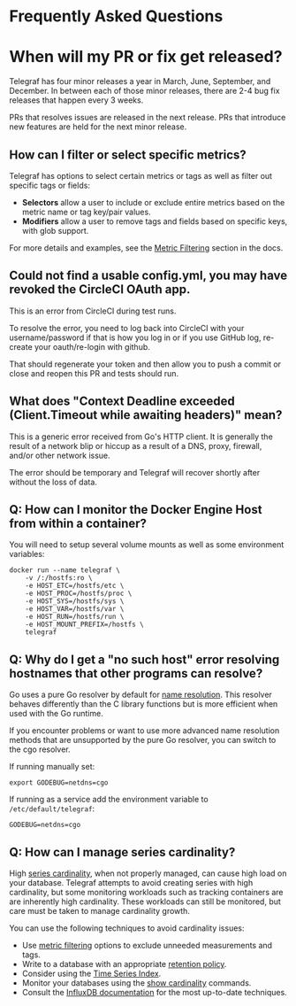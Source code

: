 # Frequently Asked Questions

# When will my PR or fix get released?

Telegraf has four minor releases a year in March, June, September, and
December. In between each of those minor releases, there are 2-4 bug fix
releases that happen every 3 weeks.

PRs that resolves issues are released in the next release. PRs that introduce
new features are held for the next minor release.

## How can I filter or select specific metrics?

Telegraf has options to select certain metrics or tags as well as filter out
specific tags or fields:

* **Selectors** allow a user to include or exclude entire metrics based on the
  metric name or tag key/pair values.
* **Modifiers** allow a user to remove tags and fields based on specific keys,
  with glob support.

For more details and examples, see the [Metric Filtering][Metric Filtering]
section in the docs.

[Metric Filtering]: https://github.com/influxdata/telegraf/blob/master/docs/CONFIGURATION.md#metric-filtering

## Could not find a usable config.yml, you may have revoked the CircleCI OAuth app.

This is an error from CircleCI during test runs.

To resolve the error, you need to log back into CircleCI with your
username/password if that is how you log in or if you use GitHub log, re-create
your oauth/re-login with github.

That should regenerate your token and then allow you to push a commit or close
and reopen this PR and tests should run.

## What does "Context Deadline exceeded (Client.Timeout while awaiting headers)" mean?

This is a generic error received from Go's HTTP client. It is generally the
result of a network blip or hiccup as a result of a DNS, proxy, firewall,
and/or other network issue.

The error should be temporary and Telegraf will recover shortly after without
the loss of data.

## Q: How can I monitor the Docker Engine Host from within a container?

You will need to setup several volume mounts as well as some environment
variables:

```shell
docker run --name telegraf \
    -v /:/hostfs:ro \
    -e HOST_ETC=/hostfs/etc \
    -e HOST_PROC=/hostfs/proc \
    -e HOST_SYS=/hostfs/sys \
    -e HOST_VAR=/hostfs/var \
    -e HOST_RUN=/hostfs/run \
    -e HOST_MOUNT_PREFIX=/hostfs \
    telegraf
```

## Q: Why do I get a "no such host" error resolving hostnames that other programs can resolve?

Go uses a pure Go resolver by default for [name resolution](https://golang.org/pkg/net/#hdr-Name_Resolution).
This resolver behaves differently than the C library functions but is more
efficient when used with the Go runtime.

If you encounter problems or want to use more advanced name resolution methods
that are unsupported by the pure Go resolver, you can switch to the cgo
resolver.

If running manually set:

```shell
export GODEBUG=netdns=cgo
```

If running as a service add the environment variable to `/etc/default/telegraf`:

```shell
GODEBUG=netdns=cgo
```

## Q: How can I manage series cardinality?

High [series cardinality][], when not properly managed, can cause high load on
your database.  Telegraf attempts to avoid creating series with high
cardinality, but some monitoring workloads such as tracking containers are are
inherently high cardinality.  These workloads can still be monitored, but care
must be taken to manage cardinality growth.

You can use the following techniques to avoid cardinality issues:

- Use [metric filtering][] options to exclude unneeded measurements and tags.
- Write to a database with an appropriate [retention policy][].
- Consider using the [Time Series Index][tsi].
- Monitor your databases using the [show cardinality][] commands.
- Consult the [InfluxDB documentation][influx docs] for the most up-to-date techniques.

[series cardinality]: https://docs.influxdata.com/influxdb/v1.7/concepts/glossary/#series-cardinality
[metric filtering]: https://github.com/influxdata/telegraf/blob/master/docs/CONFIGURATION.md#metric-filtering
[retention policy]: https://docs.influxdata.com/influxdb/latest/guides/downsampling_and_retention/
[tsi]: https://docs.influxdata.com/influxdb/latest/concepts/time-series-index/
[show cardinality]: https://docs.influxdata.com/influxdb/latest/query_language/spec/#show-cardinality
[influx docs]: https://docs.influxdata.com/influxdb/latest/

